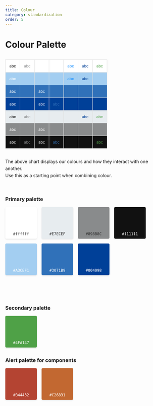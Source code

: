 ```yaml
---
title: Colour
category: standardization
order: 5
---
```


<style>
  /* Color palette styles */
  .color-section {
    margin-bottom: 40px;
  }
  
  .color-palette {
    display: flex;
    flex-wrap: wrap;
    gap: 15px;
    margin-bottom: 30px;
  }
  
  .color-box {
    width: 100px;
    height: 100px;
    display: flex;
    align-items: center;
    justify-content: center;
    border-radius: 4px;
    color: white;
    position: relative;
    box-shadow: 0 2px 4px rgba(0,0,0,0.1);
  }
  
  .color-box.light-text {
    color: #333;
  }
  
  .color-code {
    font-family: monospace;
    font-size: 12px;
    position: absolute;
    bottom: 8px;
    left: 0;
    width: 100%;
    text-align: center;
  }
  
  .interaction-table {
    width: 100%;
    border-collapse: collapse;
    margin-bottom: 30px;
  }
  
  .interaction-table td {
    border: 1px solid #e0e0e0;
    padding: 12px;
    text-align: center;
    font-size: 12px;
  }
  
  .palette-section {
    display: flex;
    flex-wrap: wrap;
    gap: 40px;
    margin-bottom: 40px;
  }
  
  .palette-column {
    flex: 1;
    min-width: 250px;
  }
  
  .palette-title {
    font-size: 16px;
    margin-bottom: 15px;
    font-weight: bold; /* Changed to bold */
  }
  
  .palette-title-en {
    display: block;
    color: #666;
    font-size: 14px;
    font-weight: bold; /* Added bold for English title */
  }
  
  .description {
    margin-bottom: 30px;
    line-height: 1.6;
  }
  
  /* Make main title bold */
  .main-title {
    font-weight: bold;
    font-size: 28px;
    margin-bottom: 30px;
  }
</style>

<h1 class="main-title">Colour Palette</h1>

<div class="interaction-table-container">
  <table class="interaction-table">
    <tr>
      <td style="background-color: #ffffff; color: #111111;">abc</td>
      <td style="background-color: #ffffff; color: #898B8C;">abc</td>
      <td style="background-color: #ffffff; color: #333;"></td>
      <td style="background-color: #ffffff; color: #333;"></td>
      <td style="background-color: #ffffff; color: #1890ff;">abc</td>
      <td style="background-color: #ffffff; color: #004098;">abc</td>
      <td style="background-color: #ffffff; color: #4FA147;">abc</td>
    </tr>
    <tr>
      <td style="background-color: #A3CEF1; color: white;">abc</td>
      <td style="background-color: #A3CEF1; color: #333;"></td>
      <td style="background-color: #A3CEF1; color: #333;"></td>
      <td style="background-color: #A3CEF1; color: #333;"></td>
      <td style="background-color: #A3CEF1; color: #1890ff;">abc</td>
      <td style="background-color: #A3CEF1; color: #004098;">abc</td>
      <td style="background-color: #A3CEF1; color: #333;"></td>
    </tr>
    <tr>
      <td style="background-color: #3071B9; color: white;">abc</td>
      <td style="background-color: #3071B9; color: white;"></td>
      <td style="background-color: #3071B9; color: #FFFFFF;">abc</td>
      <td style="background-color: #3071B9; color: white;"></td>
      <td style="background-color: #3071B9; color: white;"></td>
      <td style="background-color: #3071B9; color: white;"></td>
      <td style="background-color: #3071B9; color: white;"></td>
    </tr>
    <tr>
      <td style="background-color: #004098; color: white;">abc</td>
      <td style="background-color: #004098; color: white;"></td>
      <td style="background-color: #004098; color: #FFFFFF;">abc</td>
      <td style="background-color: #004098; color: #3071B9;">abc</td>
      <td style="background-color: #004098; color: white;"></td>
      <td style="background-color: #004098; color: white;"></td>
      <td style="background-color: #004098; color: white;"></td>
    </tr>
    <tr>
      <td style="background-color: #E7ECEF; color: #111111;">abc</td>
      <td style="background-color: #E7ECEF; color: #898B8C;">abc</td>
      <td style="background-color: #E7ECEF; color: #333;"></td>
      <td style="background-color: #E7ECEF; color: #333;"></td>
      <td style="background-color: #E7ECEF; color: #333;"></td>
      <td style="background-color: #E7ECEF; color: #004098;">abc</td>
      <td style="background-color: #E7ECEF; color: #4FA147;">abc</td>
    </tr>
    <tr>
      <td style="background-color: #898B8C; color: white;">abc</td>
      <td style="background-color: #898B8C; color: white;"></td>
      <td style="background-color: #898B8C; color: #FFFFFF;">abc</td>
      <td style="background-color: #898B8C; color: white;"></td>
      <td style="background-color: #898B8C; color: white;"></td>
      <td style="background-color: #898B8C; color: white;"></td>
      <td style="background-color: #898B8C; color: white;"></td>
    </tr>
    <tr>
      <td style="background-color: #111111; color: white;">abc</td>
      <td style="background-color: #111111; color: #898B8C;">abc</td>
      <td style="background-color: #111111; color: white;">abc</td>
      <td style="background-color: #111111; color: #3071B9;">abc</td>
      <td style="background-color: #111111; color: white;"></td>
      <td style="background-color: #111111; color: white;"></td>
      <td style="background-color: #111111; color: #4FA147;">abc</td>
    </tr>
  </table>
</div>

<div class="description">
  <p>The above chart displays our colours and how they interact with one another.<br>
  Use this as a starting point when combining colour.</p>
</div>

<div class="palette-section">
  <div class="palette-column">
    <h3 class="palette-title">Primary palette</h3>
    <div class="color-palette">
      <div class="color-box light-text" style="background-color: #ffffff;">
        <span class="color-code">#ffffff</span>
      </div>
      <div class="color-box light-text" style="background-color: #E7ECEF;">
        <span class="color-code">#E7ECEF</span>
      </div>
      <div class="color-box light-text" style="background-color: #898B8C;">
        <span class="color-code">#898B8C</span>
      </div>
      <div class="color-box" style="background-color: #111111;">
        <span class="color-code">#111111</span>
      </div>
      <div class="color-box" style="background-color: #A3CEF1;">
        <span class="color-code">#A3CEF1</span>
      </div>
      <div class="color-box" style="background-color: #3071B9;">
        <span class="color-code">#3071B9</span>
      </div>
      <div class="color-box" style="background-color: #004098;">
        <span class="color-code">#004098</span>
      </div>
    </div>
  </div>
  
  <div class="palette-column">
    <h3 class="palette-title">Secondary palette</h3>
    <div class="color-palette">
      <div class="color-box" style="background-color: #4FA147;">
        <span class="color-code">#4FA147</span>
      </div>
    </div>
    <h3 class="palette-title">Alert palette for components</h3>
    <div class="color-palette">
      <div class="color-box" style="background-color: #B44432;">
        <span class="color-code">#B44432</span>
      </div>
      <div class="color-box" style="background-color: #C26831;">
        <span class="color-code">#C26831</span>
      </div>
    </div>
  </div>
</div>
